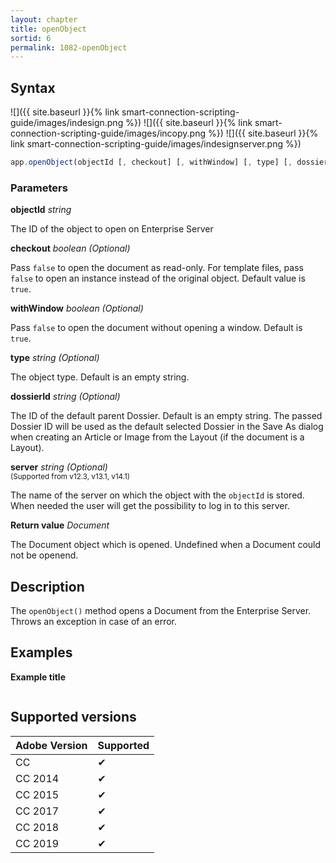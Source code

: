 ```yaml
---
layout: chapter
title: openObject
sortid: 6
permalink: 1082-openObject
---
```

## Syntax

![]({{ site.baseurl }}{% link smart-connection-scripting-guide/images/indesign.png %}) ![]({{ site.baseurl }}{% link smart-connection-scripting-guide/images/incopy.png %}) ![]({{ site.baseurl }}{% link smart-connection-scripting-guide/images/indesignserver.png %})

```javascript
app.openObject(objectId [, checkout] [, withWindow] [, type] [, dossierId]);
```

### Parameters

**objectId** *string*

The ID of the object to open on Enterprise Server

**checkout** *boolean (Optional)*

Pass `false` to open the document as read-only. For template files, pass `false` to open an instance instead of the original object.
Default value is `true`.

**withWindow** *boolean (Optional)*

Pass `false` to open the document without opening a window.
Default is `true`.

**type** *string (Optional)*

The object type. Default is an empty string.

**dossierId** *string (Optional)*

The ID of the default parent Dossier. Default is an empty string.
The passed Dossier ID will be used as the default selected Dossier in the Save As dialog when creating an Article or Image from the Layout (if the document is a Layout).

**server** *string (Optional)*  
<sub>(Supported from v12.3, v13.1, v14.1)</sub>

The name of the server on which the object with the `objectId` is stored. When needed the user will get the possibility to log in to this server.

**Return value** *Document*  

The Document object which is opened. Undefined when a Document could not be openend.

## Description

The `openObject()` method opens a Document from the Enterprise Server. Throws an exception in case of an error.

## Examples

**Example title**

```javascript

```

## Supported versions

| Adobe Version | Supported |
|---------------|-----------|
| CC            | ✔         |
| CC 2014       | ✔         |
| CC 2015       | ✔         |
| CC 2017       | ✔         |
| CC 2018       | ✔         |
| CC 2019       | ✔         |
